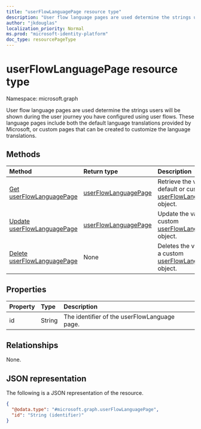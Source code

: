 ```yaml
---
title: "userFlowLanguagePage resource type"
description: "User flow language pages are used determine the strings users will be shown during the user journey you have configured using user flows."
author: "jkdouglas"
localization_priority: Normal
ms.prod: "microsoft-identity-platform"
doc_type: resourcePageType
---
```


# userFlowLanguagePage resource type

Namespace: microsoft.graph

User flow language pages are used determine the strings users will be shown during the user journey you have configured using user flows. These language pages include both the default language translations provided by Microsoft, or custom pages that can be created to customize the language translations.

## Methods

|Method|Return type|Description|
|:---|:---|:---|
|[Get userFlowLanguagePage](../api/userflowlanguagepage-get.md)|[userFlowLanguagePage](../resources/userflowlanguagepage.md)|Retrieve the values of a default or custom [userFlowLanguagePage](../resources/userflowlanguagepage.md) object.|
|[Update userFlowLanguagePage](../api/userflowlanguagepage-put.md)|[userFlowLanguagePage](../resources/userflowlanguagepage.md)|Update the values in a custom [userFlowLanguagePage](../resources/userflowlanguagepage.md) object.|
|[Delete userFlowLanguagePage](../api/userflowlanguagepage-delete.md)|None|Deletes the values from a custom [userFlowLanguagePage](../resources/userflowlanguagepage.md) object.|

## Properties

|Property|Type|Description|
|:---|:---|:---|
|id|String|The identifier of the userFlowLanguage page.|

## Relationships

None.

## JSON representation

The following is a JSON representation of the resource.
<!-- {
  "blockType": "resource",
  "keyProperty": "id",
  "@odata.type": "microsoft.graph.userFlowLanguagePage",
  "openType": false
}
-->

``` json
{
  "@odata.type": "#microsoft.graph.userFlowLanguagePage",
  "id": "String (identifier)"
}
```
